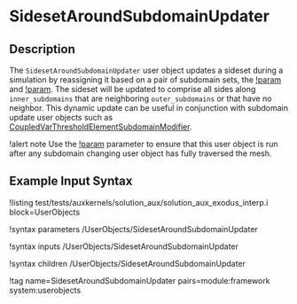 # SidesetAroundSubdomainUpdater

## Description

The `SidesetAroundSubdomainUpdater` user object updates a sideset during a simulation by reassigning it based on a pair of subdomain sets, the [!param](/UserObjects/SidesetAroundSubdomainUpdater/inner_subdomains) and [!param](/UserObjects/SidesetAroundSubdomainUpdater/outer_subdomains). The sideset will be updated to comprise all sides along `inner_subdomains` that are neighboring `outer_subdomains` or that have no neighbor. This dynamic update can be useful in conjunction with subdomain update user objects such as [CoupledVarThresholdElementSubdomainModifier](CoupledVarThresholdElementSubdomainModifier.md).

!alert note
Use the [!param](/UserObjects/SidesetAroundSubdomainUpdater/execution_order_group) parameter to ensure that this user object is run after any subdomain changing user object has fully traversed the mesh.

## Example Input Syntax

!listing test/tests/auxkernels/solution_aux/solution_aux_exodus_interp.i block=UserObjects

!syntax parameters /UserObjects/SidesetAroundSubdomainUpdater

!syntax inputs /UserObjects/SidesetAroundSubdomainUpdater

!syntax children /UserObjects/SidesetAroundSubdomainUpdater

!tag name=SidesetAroundSubdomainUpdater pairs=module:framework system:userobjects

